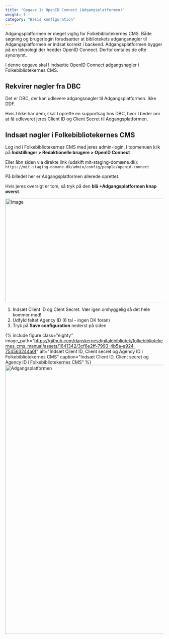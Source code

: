 ```yaml
---
title: "Opgave 1: OpenID Connect (Adgangsplatformen)"
weight: 1
category: "Basis konfiguration"
---
```


Adgangsplatformen er meget vigtig for Folkebibliotekernes CMS. Både søgning og brugerlogin forudsætter at bibliotekets adgangsnøgler til Adgangsplatformen er indsat korrekt i backend. Adgangsplatformen bygger på en teknologi der hedder OpenID Connect. Derfor omtales de ofte synonymt.

I denne opgave skal I indsætte OpenID Connect adgangsnøgler i Folkebibliotekernes CMS.

## Rekvirer nøgler fra DBC

Det er DBC, der kan udlevere adgangsnøgler til Adgangsplatformen. Ikke DDF.

Hvis I ikke har dem, skal I oprette en supportsag hos DBC, hvor I beder om at få udleveret jeres Client ID og Client Secret til Adgangsplatformen. 


## Indsæt nøgler i Folkebibliotekernes CMS

Log ind i Folkebibliotekernes CMS med jeres admin-login. I topmenuen klik på **Indstillinger > Redaktionelle brugere > OpenID Connect**

Eller åbn siden via direkte link (udskift mit-staging-domæne.dk):\
`https://mit-staging-domæne.dk/admin/config/people/openid-connect`

På billedet her er Adgangsplatformen allerede oprettet. 

Hvis jeres oversigt er tom, så tryk på den **blå +Adgangsplatformen knap øverst**.

<img width="1273" height="328" alt="image" src="https://github.com/user-attachments/assets/f8db206a-41ec-4cb3-9a7b-ea296499b9c1" />





1. Indsæt Client ID og Clent Secret. Vær igen omhyggelig så det hele kommer med!
2. Udfyld feltet Agency ID (6 tal - ingen DK foran)
3. Tryk på **Save configuration** nederst på siden

{% include figure class="eighty" image_path="https://github.com/danskernesdigitalebibliotek/folkebibliotekernes_cms_manual/assets/1641342/3cf6e2ff-7993-4b5a-a924-754563244a0f" alt="Indsæt Client ID, Client secret og Agency ID i Folkebibliotekernes CMS" caption="Indsæt Client ID, Client secret og Agency ID i Folkebibliotekernes CMS" %} 
<img width="671" height="852" alt="Adgangsplatformen" src="https://github.com/user-attachments/assets/285558d1-164c-4f9a-8690-61174a7761d9" />
